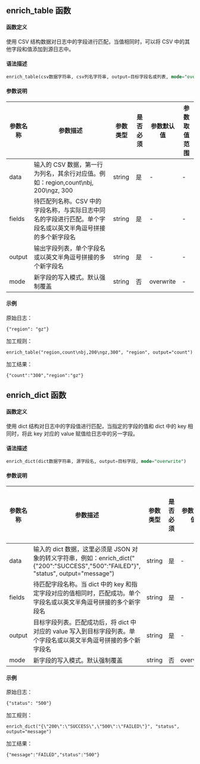 ## enrich_table 函数

#### 函数定义

使用 CSV 结构数据对日志中的字段进行匹配，当值相同时，可以将 CSV 中的其他字段和值添加到源日志中。

#### 语法描述

```sql
enrich_table(csv数据字符串, csv列名字符串, output=目标字段名或列表, mode="overwrite")
```

#### 参数说明

| 参数名称  | 参数描述  | 参数类型  | 是否必须  | 参数默认值 | 参数取值范围 |
|-----------  |  ----------- |  ----------- | ----------- | -------------- |  --------------  |
|data  | 输入的 CSV 数据，第一行为列名，其余行对应值。例如：region,count\nbj, 200\ngz, 300    |string    | 是    | -   | -   |
|fields  |待匹配列名称。CSV 中的字段名称，与实际日志中同名的字段进行匹配。单个字段名或以英文半角逗号拼接的多个新字段名   |string   | 是   | -   | -   |
|output  |输出字段列表，单个字段名或以英文半角逗号拼接的多个新字段名    |string        | 是      | -       |      -          |
|mode  |新字段的写入模式。默认强制覆盖|string  | 否   |  overwrite  | -     |


#### 示例

原始日志：
```
{"region": "gz"}
```
加工规则：
```
enrich_table("region,count\nbj,200\ngz,300", "region", output="count")
```
加工结果：
```
{"count":"300","region":"gz"}
```

## enrich_dict 函数 

#### 函数定义

使用 dict 结构对日志中的字段值进行匹配，当指定的字段的值和 dict 中的 key 相同时，将此 key 对应的 value 赋值给日志中的另一字段。

#### 语法描述

```sql
enrich_dict(dict数据字符串, 源字段名, output=目标字段, mode="overwrite")
```

#### 参数说明

| 参数名称  | 参数描述  | 参数类型  | 是否必须  | 参数默认值 | 参数取值范围 |
|-----------  |  ----------- |  ----------- | ----------- | -------------- |  --------------  |
| data  | 输入的 dict 数据，这里必须是 JSON 对象的转义字符串，例如：enrich_dict("{\"200\":\"SUCCESS\",\"500\":\"FAILED\"}", "status", output="message")  | string | 是 | -  | -  |
| fields | 待匹配字段名称。当 dict 中的 key 和指定字段对应的值相同时，匹配成功。单个字段名或以英文半角逗号拼接的多个新字段名  | string | 是   | -   | -  |
|output | 目标字段列表。匹配成功后，将 dict 中对应的 value 写入到目标字段列表。单个字段名或以英文半角逗号拼接的多个新字段名 | string  |  是  | -   | -   |
| mode  |新字段的写入模式。默认强制覆盖    | string  | 否  |overwrite  | -   |

#### 示例

原始日志：
```
{"status": "500"}
```
加工规则：
```
enrich_dict("{\"200\":\"SUCCESS\",\"500\":\"FAILED\"}", "status", output="message")
```
加工结果：
```
{"message":"FAILED","status":"500"}
```
